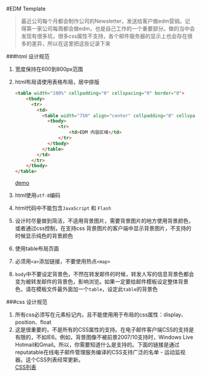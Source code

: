 #EDM Template
>最近公司每个月都会制作公司的Newsletter，发送给客户做edm营销。记得第一家公司每周都会做edm，也是自己工作的一个重要部分。做的当中会发现有很多坑，很多css属性不支持，各个邮件服务器的显示上也会存在很多的差异，所以在这里把这些记录下来

###html 设计规范
1. 宽度保持在600到800px范围
2. html布局请使用表格布局，居中排版
    ```html
    <table width="100%" cellpadding="0" cellspacing="0" border="0">
        <tbody>
          <tr>
            <td>
              <table width="750" align="center" cellpadding="0" cellspacing="0" border="0">
                <tbody>
                    <tr>
                        <td>EDM 内容区域</td>
                    </tr>
                </tbody>
              </table>
            </td>
          </tr>
        </tbody>
    </table>
    ```
    [demo](http://jsfiddle.net/vincehu/8mez2ztt/)       
    
4. html使用`utf-8`编码
4. html代码中不能包含`JavaScript` 和 `Flash`     
5. 设计时尽量做到简洁，不适用背景图片，需要背景图片的地方使用背景颜色，或者通过css控制，在支持css 背景图片的客户端中显示背景图片，不支持的时候显示纯色的背景颜色
6. 使用table布局页面
7. 必须用`<a>`添加链接，不要使用热点`<map>`
8. `body`中不要设定背景色，不然在转发邮件的时候，转发人写的信息背景色都会变为被转发邮件的背景色，影响浏览。如果一定要给邮件模板设定整体背景色，请在模板文件最外面加一个`table`，设定此`table`的背景色

###css 设计规范
1. 所有css必须写在元素标记内，且不能使用用于布局的css属性：display、position、float
2. 这是很重要的，不是所有的CSS属性的支持。在电子邮件客户端CSS的支持是有限的，不如IE6。例如，背景图像不被前景2007/10支持时，Windows Live Hotmail和Gmail。所以，你需要知道什么是支持的。下面的链接是通过reputatable在线电子邮件管理服务编译的CSS支持广泛的名单 - 运动监视器。这个CSS列表经常更新。       
[CSS列表](https://www.campaignmonitor.com/css/)
